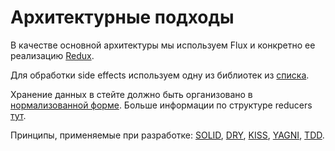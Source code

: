 # Архитектурные подходы

В качестве основной архитектуры мы используем Flux и конкретно ее реализацию [Redux](https://redux.js.org).

Для обработки side effects используем одну из библиотек из [списка](libraries.md).

Хранение данных в стейте должно быть организовано в [нормализованной форме](https://redux.js.org/recipes/structuring-reducers/normalizing-state-shape). Больше информации по структуре reducers [тут](https://redux.js.org/recipes/structuring-reducers).

Принципы, применяемые при разработке: [SOLID](https://en.wikipedia.org/wiki/SOLID_(object-oriented_design)), [DRY](https://en.wikipedia.org/wiki/Don%27t_repeat_yourself), [KISS](https://en.wikipedia.org/wiki/KISS_principle), [YAGNI](https://en.wikipedia.org/wiki/You_aren%27t_gonna_need_it), [TDD](https://en.wikipedia.org/wiki/Test-driven_development).
